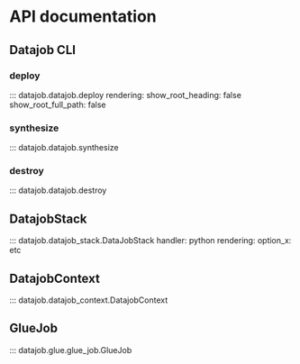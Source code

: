 # API documentation

## Datajob CLI
### deploy
::: datajob.datajob.deploy
    rendering:
        show_root_heading: false
        show_root_full_path: false
### synthesize
::: datajob.datajob.synthesize
### destroy
::: datajob.datajob.destroy

## DatajobStack
::: datajob.datajob_stack.DataJobStack
    handler: python
    rendering:
      option_x: etc
## DatajobContext
::: datajob.datajob_context.DatajobContext
## GlueJob
::: datajob.glue.glue_job.GlueJob
